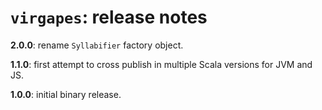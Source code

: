 # `virgapes`: release notes


**2.0.0**:  rename `Syllabifier` factory object.

**1.1.0**: first attempt to cross publish in multiple Scala versions for JVM and JS.

**1.0.0**: initial binary release.
